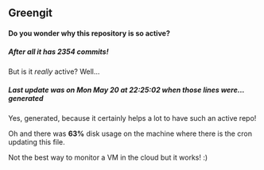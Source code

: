 ## Greengit

#### Do you wonder why this repository is so active?

##### After all it has 2354 commits!

But is it *really* active? Well...

##### Last update was on Mon May 20 at 22:25:02 when those lines were... generated

Yes, generated, because it certainly helps a lot to have such an active repo!

Oh and there was **63%** disk usage on the machine
where there is the cron updating this file.

Not the best way to monitor a VM in the cloud but it works! :)
